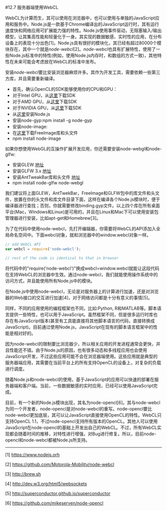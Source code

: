 #12.7 服务器端使用WebCL

WebCL为计算而生，其可以使用在浏览器中，也可以使用与单独的JavaScript应用和服务中。Node.js是一款基于Chrome编译出的JavaScript运行时，其有运行速度快和网络应用可扩展能力强的特性。Node.js使用事件驱动，无阻塞输入/输出模型，让其集高性能和轻量化于一身。其实现的数据敏感、实时性的应用，在分布设备上的表现十分出色[1]。Node.js具有很好的模块化，其已经有超过80000个模块存在，其中一个就是*node-webcl*[2]。*node-webcl*也具有扩展特性，使用了一些Node.js标准中的特性(例如，使用Node.js内存时，和数组的方式一致)，其他特性在未来可能会考虑放在WebCL的标准中发布。

安装*node-webcl*要比安装浏览器麻烦许多。其作为开发工具，需要依赖一些第三方库，并且需要重新编译。

- 首先，确认OpenCL的SDK能够使用你的CPU和GPU：
 - 对于Intel GPU，从[这里](https://software.intel.com/en-us/vcsource/tools/opencl-sdk)下载SDK
 - 对于AMD GPU，从[这里](https://developer.amd.com/tools-and-sdks/opencl-zone/amd-accelerated-paralled-processing-app-sdk)下载SDK
 - 对于NVIDIA GPU，从[这里](https://developer.nvidia.com/opencl)下载SDK
- 从[这里](http://nodejs.org)安装Node.js
- 安装node-gyp:npm install -g node-gyp
- 安装node-image:
 - 在[这里](http://freeimage.sourceforge.net)下载FreeImage库和头文件
 - npm install node-image

如果你想使用WebGL的互操作扩展开发应用，你还需要安装node-webgl和node-glfw:

- 安装GLEW [地址](http://glew.sourceforge.net)
- 安装GLFW 3.x [地址](http://www.glfw.org)
- 安装AntTweakBar库和头文件 [地址](http://anttweakbar.sourceforge.net)
- npm install node-glfw node-webgl

我们建议将上面GLEW，AntTwekBar，FreeImage和GLFW包中的库文件和头文件，放置在你的头文件和库文件目录下面，这样在编译各个Node.js模块时，便于编译器进行查找；否则，你就需要修改binding.gyp文件。以上四个库在所有桌面平台(Mac，Windows和Linux)是可用的，并且在Linux和Mac下可以使用安装包管理器进行安装，比如apt-get和Homebrew[3]。

为了在代码中使用node-webcl，先打开编辑器，你需要将WebCL的API添加入全局命名空间中。下面webcl对象，就和浏览器中的window.webcl对象一样。

```JavaScript
// add WebCL API
var webcl = require('node-webcl');

// rest of the code is identical to that in browser
```

将代码中的"require('node-webcl')"换成webcl=window.webcl就能让这段代码在支持WebCL的浏览器中生效。通过node-webcl，我们就能使用操作系统中的访问方式，并且能使用所有Node.js中的模块。

在Node.js中使用node-webcl，无论是对服务器上的计算进行加速，还是对浏览器的Web接口的交互进行加速[4]，对于网络访问都是十分有意义的事情[5]。

同样，不同的应用使用的编程框架也不同，比如:Python, R和MATLAB等。脚本语言提供一些特性，也可以用于JavaScript。虽然框架不同，但是很多运行时库也存在有JavaScript版本(甚至有工具能直接将其他脚本语言的代码，直接转换成JavaScript)。目前通过使用Node.js，JavaScript在现有的脚本语言框架中的性能是相对好的。

因为node-webcl的限制要比浏览器少，所以相关应用的开发进程通常会更快，并且性能还不错。由于Node.js的原因，也有很多动态和多线程应用也会使用JavaScript开发，不过这些应用可能不会在浏览器端使用。这些应用就是典型的服务器端应用，其需要在当前平台上的所有支持OpenCL的设备上，对复杂的负载进行调度。

随着Node.js和node-webcl的使用，基于JavaScript的应用可以快速的部署在服务器端和客户端。当前，一些数据敏感的实时应用，已经可以使用JavaScript完成。

目前，有一个新的Node.js模块出现，其名为node-opencl[6]。其与node-webcl为同一个开发者，node-opencl是对node-webcl的重写。node-opencl要比node-webcl更加底层，其可以让JavaScript直接使用OpenCL的特性。WebCL只支持OpenCL 1.1，不过node-opencl支持所有版本的OpenCL。其他人可以使用JavaScript在node-opencl的基础上开发出自己的WebCL。不过，所有WebCL实现都会随着时间的推移，对特性进行增强，对Bug进行修复。所以，目前node-opencl和node-webcl都被Node.js所支持。

-------

[1] https://www.nodejs.orh

[2] https://github.com/Motorola-Mobility/node-webcl

[3] http://brew.sh

[4] http://dev.w3.org/html5/websockets

[5] http://superconductor.github.io/superconductor

[6] https://github.com/mikeserven/node-opencl